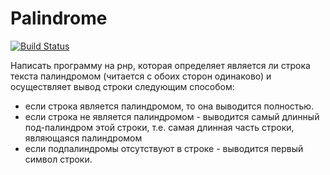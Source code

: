 # Palindrome

[![Build Status](https://travis-ci.org/xaoc-303/palindrome.svg?branch=master)](https://travis-ci.org/xaoc-303/palindrome)

Написать программу на рнр, которая определяет является ли строка текста палиндромом (читается с обоих сторон одинаково) и осуществляет вывод строки следующим способом:

- если строка является палиндромом, то она выводится полностью.
- если строка не является палиндромом - выводится самый длинный под-палиндром этой строки, т.е. самая длинная часть строки, являющаяся палиндромом
- если подпалиндромы отсутствуют в строке - выводится первый символ строки.
